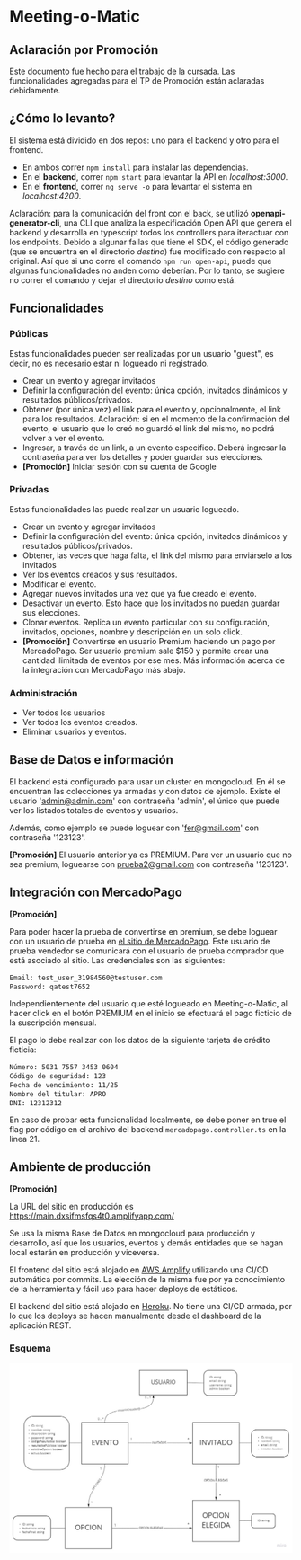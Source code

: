 # Meeting-o-Matic

## Aclaración por Promoción

Este documento fue hecho para el trabajo de la cursada. Las funcionalidades agregadas para el TP de Promoción están aclaradas debidamente.

## ¿Cómo lo levanto?

El sistema está dividido en dos repos: uno para el backend y otro para el frontend.

* En ambos correr `npm install` para instalar las dependencias.
* En el **backend**, correr `npm start` para levantar la API en *localhost:3000*.
* En el **frontend**, correr `ng serve -o` para levantar el sistema en *localhost:4200*.

Aclaración: para la comunicación del front con el back, se utilizó **openapi-generator-cli**, una CLI que analiza la especificación Open API que genera el backend y desarrolla en typescript todos los controllers para iteractuar con los endpoints. Debido a algunar fallas que tiene el SDK, el código generado (que se encuentra en el directorio *destino*) fue modificado con respecto al original. Así que si uno corre el comando `npm run open-api`, puede que algunas funcionalidades no anden como deberían. Por lo tanto, se sugiere no correr el comando y dejar el directorio *destino* como está.

## Funcionalidades

### Públicas
Estas funcionalidades pueden ser realizadas por un usuario "guest", es decir, no es necesario estar ni logueado ni registrado.

* Crear un evento y agregar invitados
* Definir la configuración del evento: única opción, invitados dinámicos y resultados públicos/privados.
* Obtener (por única vez) el link para el evento y, opcionalmente, el link para los resultados. Aclaración: si en el momento de la confirmación del evento, el usuario que lo creó no guardó el link del mismo, no podrá volver a ver el evento.
* Ingresar, a través de un link, a un evento específico. Deberá ingresar la contraseña para ver los detalles y poder guardar sus elecciones.
* **[Promoción]** Iniciar sesión con su cuenta de Google

### Privadas
Estas funcionalidades las puede realizar un usuario logueado.

* Crear un evento y agregar invitados
* Definir la configuración del evento: única opción, invitados dinámicos y resultados públicos/privados.
* Obtener, las veces que haga falta, el link del mismo para enviárselo a los invitados
* Ver los eventos creados y sus resultados.
* Modificar el evento.
* Agregar nuevos invitados una vez que ya fue creado el evento.
* Desactivar un evento. Esto hace que los invitados no puedan guardar sus elecciones.
* Clonar eventos. Replica un evento particular con su configuración, invitados, opciones, nombre y descripción en un solo click.
* **[Promoción]** Convertirse en usuario Premium haciendo un pago por MercadoPago. Ser usuario premium sale $150 y permite crear una cantidad ilimitada de eventos por ese mes. Más información acerca de la integración con MercadoPago más abajo.

### Administración

* Ver todos los usuarios
* Ver todos los eventos creados.
* Eliminar usuarios y eventos.

## Base de Datos e información

El backend está configurado para usar un cluster en mongocloud. En él se encuentran las colecciones ya armadas y con datos de ejemplo. Existe el usuario 'admin@admin.com' con contraseña 'admin', el único que puede ver los listados totales de eventos y usuarios.

Además, como ejemplo se puede loguear con 'fer@gmail.com' con contraseña '123123'.

**[Promoción]** El usuario anterior ya es PREMIUM. Para ver un usuario que no sea premium, loguearse con prueba2@gmail.com con contraseña '123123'.

## Integración con MercadoPago

**[Promoción]**

Para poder hacer la prueba de convertirse en premium, se debe loguear con un usuario de prueba en [el sitio de MercadoPago](https://www.mercadopago.com.ar/). Este usuario de prueba vendedor se comunicará con el usuario de prueba comprador que está asociado al sitio. Las credenciales son las siguientes:

```
Email: test_user_31984560@testuser.com
Password: qatest7652
```

Independientemente del usuario que esté logueado en Meeting-o-Matic, al hacer click en el botón PREMIUM en el inicio se efectuará el pago ficticio de la suscripción mensual.

El pago lo debe realizar con los datos de la siguiente tarjeta de crédito ficticia:

```
Número: 5031 7557 3453 0604
Código de seguridad: 123
Fecha de vencimiento: 11/25
Nombre del titular: APRO
DNI: 12312312
```

En caso de probar esta funcionalidad localmente, se debe poner en true el flag por código en el archivo del backend `mercadopago.controller.ts` en la línea 21.

## Ambiente de producción

**[Promoción]**

La URL del sitio en producción es https://main.dxsifmsfqs4t0.amplifyapp.com/

Se usa la misma Base de Datos en mongocloud para producción y desarrollo, así que los usuarios, eventos y demás entidades que se hagan local estarán en producción y viceversa.

El frontend del sitio está alojado en [AWS Amplify](https://aws.amazon.com/es/amplify/) utilizando una CI/CD automática por commits. La elección de la misma fue por ya conocimiento de la herramienta y fácil uso para hacer deploys de estáticos.

El backend del sitio está alojado en [Heroku](https://heroku.com). No tiene una CI/CD armada, por lo que los deploys se hacen manualmente desde el dashboard de la aplicación REST.

### Esquema 

![](src/assets/images/esquema.jpg)
